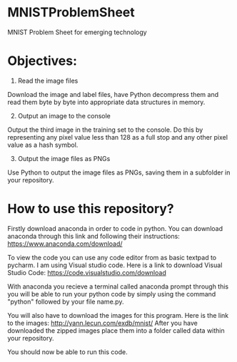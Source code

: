 # MNISTProblemSheet
MNIST Problem Sheet for emerging technology

# Objectives:
1. Read the image files

Download the image and label files, have Python decompress them and read them byte by byte into appropriate data structures in memory.

2. Output an image to the console

Output the third image in the training set to the console. Do this by representing any pixel value less than 128 as a full stop and any other pixel value as a hash symbol.

3. Output the image files as PNGs

Use Python to output the image files as PNGs, saving them in a subfolder in your repository.

# How to use this repository?

Firstly download anaconda in order to code in python.
You can download anaconda through this link and following their instructions:
https://www.anaconda.com/download/

To view the code you can use any code editor from as basic textpad to pycharm. I am using Visual studio code.
Here is a link to download Visual Studio Code: https://code.visualstudio.com/download

With anaconda you recieve a terminal called anaconda prompt through this you will be able to run your python code by simply using the command "python" followed by your file name.py.

You will also have to download the images for this program. 
Here is the link to the images: http://yann.lecun.com/exdb/mnist/
After you have downloaded the zipped images place them into a folder called data within your repository.

You should now be able to run this code.



